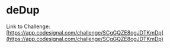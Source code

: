 # deDup

Link to Challenge: [https://app.codesignal.com/challenge/SCgGQZE8ogJDTKmDp](https://app.codesignal.com/challenge/SCgGQZE8ogJDTKmDp)